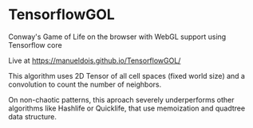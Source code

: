 # TensorflowGOL
Conway's Game of Life on the browser with WebGL support using Tensorflow core

Live at https://manueldois.github.io/TensorflowGOL/

This algorithm uses 2D Tensor of all cell spaces (fixed world size) and a convolution to count the number of neighbors.

On non-chaotic patterns, this aproach severely underperforms other algorithms like Hashlife or Quicklife, that use memoization and quadtree data structure.
